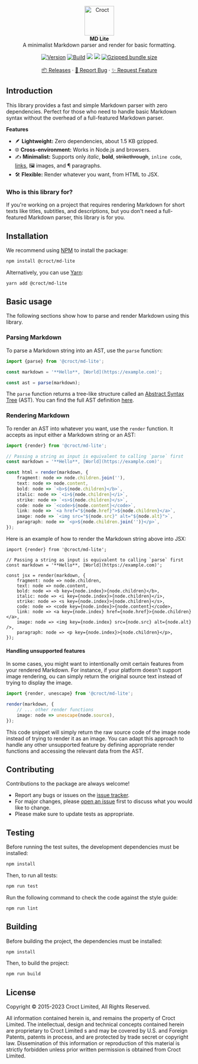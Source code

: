 <p align="center">
    <a href="https://croct.com">
        <img src="https://cdn.croct.io/brand/logo/repo-icon-green.svg" alt="Croct" height="80"/>
    </a>
    <br />
    <strong>MD Lite</strong>
    <br />
    A minimalist Markdown parser and render for basic formatting.
</p>
<p align="center">
    <a href="https://www.npmjs.com/package/@croct/md-lite"><img alt="Version" src="https://img.shields.io/npm/v/@croct/md-lite"/></a>
    <a href="https://github.com/croct-tech/md-lite-js/actions/workflows/validate-branch.yaml"><img alt="Build" src="https://github.com/croct-tech/md-lite-js/actions/workflows/validate-branch.yaml/badge.svg" /></a>
    <a href="https://codeclimate.com/repos/654abd6e5167670cf20e64a0/maintainability"><img src="https://api.codeclimate.com/v1/badges/d8dfc7cb03405d137fbd/maintainability" /></a>
    <a href="https://codeclimate.com/repos/654abd6e5167670cf20e64a0/test_coverage"><img src="https://api.codeclimate.com/v1/badges/d8dfc7cb03405d137fbd/test_coverage" /></a>
    <a href="https://bundlephobia.com/package/@croct/md-lite"><img alt="Gzipped bundle size" src="https://badgen.net/bundlephobia/minzip/@croct/md-lite"></a>
    <br />
    <br />
    <a href="https://github.com/croct-tech/md-lite-js/releases">📦 Releases</a>
    ·
    <a href="https://github.com/croct-tech/md-lite-js/issues/new?labels=bug&template=bug-report.md">🐞 Report Bug</a>
    ·
    <a href="https://github.com/croct-tech/md-lite-js/issues/new?labels=enhancement&template=feature-request.md">✨ Request Feature</a>
</p>

## Introduction

This library provides a fast and simple Markdown parser with zero dependencies.
Perfect for those who need to handle basic Markdown syntax without the overhead of a full-featured Markdown parser.

**Features**

- 🪶 **Lightweight:**  Zero dependencies, about 1.5 KB gzipped.
- 🌐 **Cross-environment:**  Works in Node.js and browsers.
- ✍️ **Minimalist:** Supports only _italic_, **bold**, ~~strikethrough~~, `inline code`, [links](#), 🖼️ images, and ¶ paragraphs.
- 🛠 **Flexible:** Render whatever you want, from HTML to JSX.

### Who is this library for?

If you're working on a project that requires rendering Markdown for short texts like titles, subtitles, and descriptions, but you don't need a full-featured Markdown parser, this library is for you.

## Installation

We recommend using [NPM](https://www.npmjs.com) to install the package:

```sh
npm install @croct/md-lite
```

Alternatively, you can use [Yarn](https://yarnpkg.com):

```sh
yarn add @croct/md-lite
```

## Basic usage

The following sections show how to parse and render Markdown using this library.

### Parsing Markdown

To parse a Markdown string into an AST, use the `parse` function:

```ts
import {parse} from '@croct/md-lite';

const markdown = '**Hello**, [World](https://example.com)';

const ast = parse(markdown);
```

The `parse` function returns a tree-like structure called an [Abstract Syntax Tree](https://en.wikipedia.org/wiki/Abstract_syntax_tree) (AST).
You can find the full AST definition [here](/src/ast.ts).

### Rendering Markdown

To render an AST into whatever you want, use the `render` function.
It accepts as input either a Markdown string or an AST:

```ts
import {render} from '@croct/md-lite';

// Passing a string as input is equivalent to calling `parse` first
const markdown = '**Hello**, [World](https://example.com)';

const html = render(markdown, {
    fragment: node => node.children.join(''),
    text: node => node.content,
    bold: node => `<b>${node.children}</b>`,
    italic: node => `<i>${node.children}</i>`,
    strike: node => `<s>${node.children}</s>`,
    code: node => `<code>${node.content}</code>`,
    link: node => `<a href="${node.href}">${node.children}</a>`,
    image: node => `<img src="${node.src}" alt="${node.alt}">`,
    paragraph: node => `<p>${node.children.join('')}</p>`,
});
```

Here is an example of how to render the Markdown string above into JSX:

```tsx
import {render} from '@croct/md-lite';

// Passing a string as input is equivalent to calling `parse` first
const markdown = '**Hello**, [World](https://example.com)';

const jsx = render(markdown, {
    fragment: node => node.children,
    text: node => node.content,
    bold: node => <b key={node.index}>{node.children}</b>,
    italic: node => <i key={node.index}>{node.children}</i>,
    strike: node => <s key={node.index}>{node.children}</s>,
    code: node => <code key={node.index}>{node.content}</code>,
    link: node => <a key={node.index} href={node.href}>{node.children}</a>,
    image: node => <img key={node.index} src={node.src} alt={node.alt} />,
    paragraph: node => <p key={node.index}>{node.children}</p>,
});
```

#### Handling unsupported features

In some cases, you might want to intentionally omit certain features from your 
rendered Markdown. For instance, if your platform doesn't support image rendering, 
ou can simply return the original source text instead of trying to display the image.

```ts
import {render, unescape} from '@croct/md-lite';

render(markdown, {
    // ... other render functions
    image: node => unescape(node.source),
});
```

This code snippet will simply return the raw source code of the image node 
instead of trying to render it as an image. You can adapt this approach 
to handle any other unsupported feature by defining appropriate render 
functions and accessing the relevant data from the AST.

## Contributing

Contributions to the package are always welcome! 

- Report any bugs or issues on the [issue tracker](https://github.com/croct-tech/md-lite-js/issues).
- For major changes, please [open an issue](https://github.com/croct-tech/md-lite-js/issues) first to discuss what you would like to change.
- Please make sure to update tests as appropriate.

## Testing

Before running the test suites, the development dependencies must be installed:

```sh
npm install
```

Then, to run all tests:

```sh
npm run test
```

Run the following command to check the code against the style guide:

```sh
npm run lint
```

## Building

Before building the project, the dependencies must be installed:

```sh
npm install
```

Then, to build the project:

```sh
npm run build
```


## License

Copyright © 2015-2023 Croct Limited, All Rights Reserved.

All information contained herein is, and remains the property of Croct Limited. The intellectual, design and technical concepts contained herein are proprietary to Croct Limited s and may be covered by U.S. and Foreign Patents, patents in process, and are protected by trade secret or copyright law. Dissemination of this information or reproduction of this material is strictly forbidden unless prior written permission is obtained from Croct Limited.
